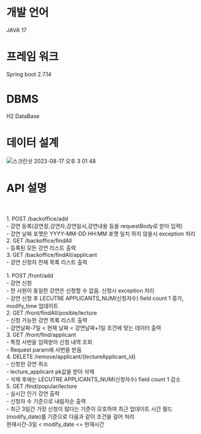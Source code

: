 # 개발 언어
JAVA 17
# 프레임 워크
Spring boot 2.7.14
# DBMS
H2 DataBase
# 데이터 설계
![스크린샷 2023-08-17 오후 3 01 48](https://github.com/jeonYoungBin/reservation/assets/137134782/8d9b49bf-be80-4b06-b408-747163e379df)
# API 설명
<br/>
<backoffice><br/>
1. POST /backoffice/add<br/>
   - 강연 등록(강연장,강연자,강연일시,강연내용 등을 requestBody로 받아 입력)<br/>
   - 강연 날짜 포맷은 YYYY-MM-DD HH:MM 포맷 일치 하지 않을시 exception 처리<br/>
2. GET /backoffice/findAll<br/>
   - 등록된 모든 강연 리스트 출력<br/>
3. GET /backoffice/findAll/applicant<br/>
   - 강연 신청자 전체 목록 리스트 출력<br/>
<front><br/>
1. POST /front/add<br/>
   - 강연 신청<br/>
     - 한 사원이 동일한 강연은 신청할 수 없음. 신청시 exception 처리<br/>
     - 강연 신청 후 LECUTRE APPLICANTS_NUM(신청자수) field count 1 증가, modify_time 업데이트<br/>
2. GET /front/findAll/posible/lecture<br/>
   - 신청 가능한 강연 목록 리스트 출력<br/>
     - 강연날짜-7일 < 현재 날짜 < 강연날짜+1일 조건에 맞는 데이터 출력<br/>
3. GET /front/find/applicant<br/>
   - 특정 사번을 입력받아 신청 내역 조회<br/>
     - Request param에 사번을 받음<br/>
4. DELETE /remove/applicant/{lectureApplicant_id}<br/>
   - 신청한 강연 취소<br/>  
     - lecture_applicant pk값을 받아 삭제<br/>
     - 삭제 후에는 LECUTRE APPLICANTS_NUM(신청자수) field count 1 감소<br/>
5. GET /find/popular/lecture<br/>
   - 실시간 인기 강연 출력<br/>
     - 신청자 수 기준으로 내림차순 출력<br/>
     - 최근 3일간 가장 신청이 많다는 기준이 모호하여 최근 업데이트 시간 필드(modify_date)를 기준으로 다음과 같이 조건을 걸어 처리<br/>
       현재시간-3일 < modify_date <= 현재시간<br/> 
